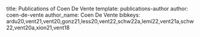 title: Publications of Coen De Vente
template: publications-author
author: coen-de-vente
author_name: Coen De Vente
bibkeys: ardu20,vent21,vent20,gonz21,less20,vent22,schw22a,lemi22,vent21a,schw22,vent20a,xion21,vent18
